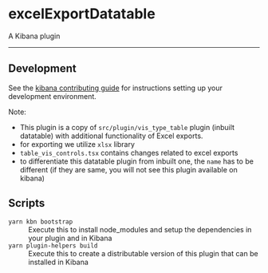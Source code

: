 # excelExportDatatable

A Kibana plugin

---

## Development

See the [kibana contributing guide](https://github.com/elastic/kibana/blob/master/CONTRIBUTING.md) for instructions setting up your development environment.

Note: 
- This plugin is a copy of `src/plugin/vis_type_table` plugin (inbuilt datatable) with additional functionality of Excel exports.
- for exporting we utilize `xlsx` library
- `table_vis_controls.tsx` contains changes related to excel exports
- to differentiate this datatable plugin from inbuilt one, the `name` has to be different (if they are same, you will not see this plugin available on kibana)

## Scripts

<dl>
  <dt><code>yarn kbn bootstrap</code></dt>
  <dd>Execute this to install node_modules and setup the dependencies in your plugin and in Kibana</dd>

  <dt><code>yarn plugin-helpers build</code></dt>
  <dd>Execute this to create a distributable version of this plugin that can be installed in Kibana</dd>
</dl>

